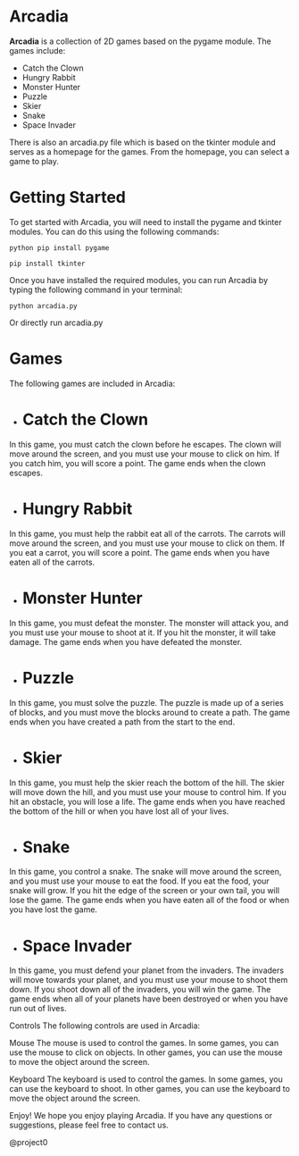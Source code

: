 # Arcadia

**Arcadia** is a collection of 2D games based on the pygame module. The games include:

* Catch the Clown
* Hungry Rabbit
* Monster Hunter
* Puzzle
* Skier
* Snake
* Space Invader

There is also an arcadia.py file which is based on the tkinter module and serves as a homepage for the games. From the homepage, you can select a game to play.

# Getting Started
To get started with Arcadia, you will need to install the pygame and tkinter modules. You can do this using the following commands:

```python pip install pygame```

```pip install tkinter```

Once you have installed the required modules, you can run Arcadia by typing the following command in your terminal:

``python arcadia.py``

Or directly run arcadia.py


# Games

The following games are included in Arcadia:

* # Catch the Clown
In this game, you must catch the clown before he escapes. The clown will move around the screen, and you must use your mouse to click on him. If you catch him, you will score a point. The game ends when the clown escapes.

* # Hungry Rabbit
In this game, you must help the rabbit eat all of the carrots. The carrots will move around the screen, and you must use your mouse to click on them. If you eat a carrot, you will score a point. The game ends when you have eaten all of the carrots.

* # Monster Hunter
In this game, you must defeat the monster. The monster will attack you, and you must use your mouse to shoot at it. If you hit the monster, it will take damage. The game ends when you have defeated the monster.

* # Puzzle
In this game, you must solve the puzzle. The puzzle is made up of a series of blocks, and you must move the blocks around to create a path. The game ends when you have created a path from the start to the end.

* # Skier
In this game, you must help the skier reach the bottom of the hill. The skier will move down the hill, and you must use your mouse to control him. If you hit an obstacle, you will lose a life. The game ends when you have reached the bottom of the hill or when you have lost all of your lives.

* # Snake
In this game, you control a snake. The snake will move around the screen, and you must use your mouse to eat the food. If you eat the food, your snake will grow. If you hit the edge of the screen or your own tail, you will lose the game. The game ends when you have eaten all of the food or when you have lost the game.

* # Space Invader
In this game, you must defend your planet from the invaders. The invaders will move towards your planet, and you must use your mouse to shoot them down. If you shoot down all of the invaders, you will win the game. The game ends when all of your planets have been destroyed or when you have run out of lives.

Controls
The following controls are used in Arcadia:

Mouse
The mouse is used to control the games. In some games, you can use the mouse to click on objects. In other games, you can use the mouse to move the object around the screen.

Keyboard
The keyboard is used to control the games. In some games, you can use the keyboard to shoot. In other games, you can use the keyboard to move the object around the screen.

Enjoy!
We hope you enjoy playing Arcadia. If you have any questions or suggestions, please feel free to contact us.


@project0

